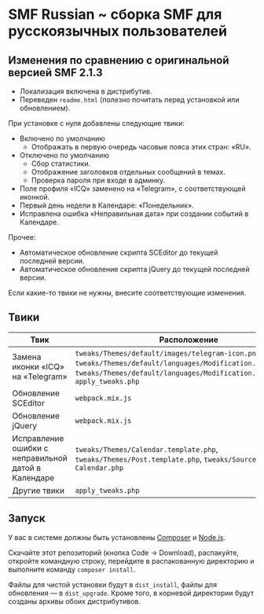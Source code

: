 
# SMF Russian ~ сборка SMF для русскоязычных пользователей

## Изменения по сравнению с оригинальной версией SMF 2.1.3

* Локализация включена в дистрибутив.
* Переведен `readme.html` (полезно почитать перед установкой или обновлением).

При установке с нуля добавлены следующие твики:
* Включено по умолчанию
    * Отображать в первую очередь часовые пояса этих стран: «RU».
* Отключено по умолчанию
    * Сбор статистики.
    * Отображение заголовков отдельных сообщений в темах.
    * Проверка пароля при входе в админку.
* Поле профиля «ICQ» заменено на «Telegram», с соответствующей иконкой.
* Первый день недели в Календаре: «Понедельник».
* Исправлена ошибка «Неправильная дата» при создании событий в Календаре.

Прочее:
* Автоматическое обновление скрипта SCEditor до текущей последней версии.
* Автоматическое обновление скрипта jQuery до текущей последней версии.

Если какие-то твики не нужны, внесите соответствующие изменения.

## Твики

| Твик | Расположение |
| ------------- | ------------- |
| Замена иконки «ICQ» на «Telegram» | `tweaks/Themes/default/images/telegram-icon.png`, `tweaks/Themes/default/languages/Modification.english.php`, `tweaks/Themes/default/languages/Modification.russian.php`, `apply_tweaks.php` |
| Обновление SCEditor | `webpack.mix.js` |
| Обновление jQuery | `webpack.mix.js` |
| Исправление ошибки с неправильной датой в Календаре | `tweaks/Themes/Calendar.template.php`, `tweaks/Themes/Post.template.php`, `tweaks/Sources/Subs-Calendar.php` |
| Другие твики | `apply_tweaks.php` |

## Запуск

У вас в системе должны быть установлены [Composer](https://getcomposer.org/download/) и [Node.js](https://nodejs.org/en/).

Скачайте этот репозиторий (кнопка Code -> Download), распакуйте, откройте командную строку, перейдите в распакованную директорию и выполните команду `composer install`.

Файлы для чистой установки будут в `dist_install`, файлы для обновления — в `dist_upgrade`. Кроме того, в корневой директории будут созданы архивы обоих дистрибутивов.